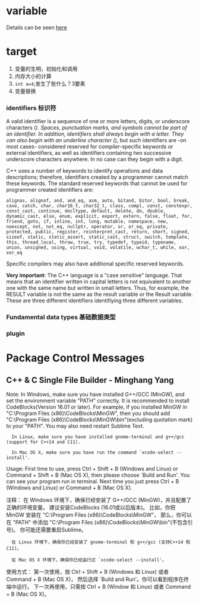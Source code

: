 # variable

Details can be seen [here](http://www.cplusplus.com/doc/tutorial/variables/)
# target
1. 变量的生明，初始化和调用
2. 内存大小的计算
3. `int a=4`;发生了些什么？3要素
4. 变量替换

### identifiers 标识符
A valid identifier is a sequence of one or more letters, digits, or underscore characters (_). Spaces, punctuation marks, and symbols cannot be part of an identifier. In addition, identifiers shall always begin with a letter. They can also begin with an underline character (_), but such identifiers are -on most cases- considered reserved for compiler-specific keywords or external identifiers, as well as identifiers containing two successive underscore characters anywhere. In no case can they begin with a digit.

C++ uses a number of keywords to identify operations and data descriptions; therefore, identifiers created by a programmer cannot match these keywords. The standard reserved keywords that cannot be used for programmer created identifiers are:

```
alignas, alignof, and, and_eq, asm, auto, bitand, bitor, bool, break, case, catch, char, char16_t, char32_t, class, compl, const, constexpr, const_cast, continue, decltype, default, delete, do, double, dynamic_cast, else, enum, explicit, export, extern, false, float, for, friend, goto, if, inline, int, long, mutable, namespace, new, noexcept, not, not_eq, nullptr, operator, or, or_eq, private, protected, public, register, reinterpret_cast, return, short, signed, sizeof, static, static_assert, static_cast, struct, switch, template, this, thread_local, throw, true, try, typedef, typeid, typename, union, unsigned, using, virtual, void, volatile, wchar_t, while, xor, xor_eq
```
Specific compilers may also have additional specific reserved keywords.

**Very important**: The C++ language is a "case sensitive" language. That means that an identifier written in capital letters is not equivalent to another one with the same name but written in small letters. Thus, for example, the RESULT variable is not the same as the result variable or the Result variable. These are three different identifiers identifiying three different variables.


### Fundamental data types 基础数据类型


### plugin
Package Control Messages
========================

C++ & C Single File Builder - Minghang Yang
-------------------------------------------

  Note:
      In Windows, make sure you have installed G++/GCC (MinGW), and set the environment variable "PATH" correctly.
      It is recommended to install CodeBlocks(Version 16.01 or later).
      For example, if you installed MinGW in "C:\Program Files (x86)\CodeBlocks\MinGW",
      then you should add "C:\Program Files (x86)\CodeBlocks\MinGW\bin"(excluding quotation mark) to your "PATH".
      You may also need restart Sublime Text.
  
      In Linux, make sure you have installed gnome-terminal and g++/gcc (support for C++14 and C11).
  
      In Mac OS X, make sure you have run the command `xcode-select --install'.
  
  Usage:
      First time to use, press Ctrl + Shift + B (Windows and Linux) or 
      Command + Shift + B (Mac OS X), then please choose `Build and Run'.
      You can see your program run in terminal.
      Next time you just press Ctrl + B (Windows and Linux) or Command + B (Mac OS X).
  
  注释：
      在 Windows 环境下，确保已经安装了 G++/GCC (MinGW)，并且配置了正确的环境变量。
      建议安装CodeBlocks (16.01或以后版本)。
      比如，你把 MinGW 安装在 "C:\Program Files (x86)\CodeBlocks\MinGW"，
      那么，你可以在 "PATH" 中添加 "C:\Program Files (x86)\CodeBlocks\MinGW\bin"(不包含引号)。
      你可能还需要重启Sublime。
  
      在 Linux 环境下，确保你已经安装了 gnome-terminal 和 g++/gcc (支持C++14 和 C11)。
  
      在 Mac OS X 环境下，确保你已经运行过 `xcode-select --install'。
  
  使用方式：
      第一次使用，按 Ctrl + Shift + B (Windows 和 Linux) 或者 Command + B (Mac OS X)，
      然后选择 `Build and Run'。你可以看到程序在终端中运行。
      下一次再使用，只需按 Ctrl + B (Window 和 Linux) 或者 Command + B (Mac OS X)。
